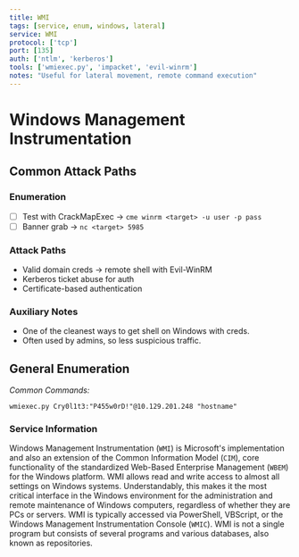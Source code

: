 ```yaml
---
title: WMI
tags: [service, enum, windows, lateral]
service: WMI
protocol: ['tcp']
port: [135]
auth: ['ntlm', 'kerberos']
tools: ['wmiexec.py', 'impacket', 'evil-winrm']
notes: "Useful for lateral movement, remote command execution"
---
```


# Windows Management Instrumentation

## Common Attack Paths

### Enumeration
- [ ] Test with CrackMapExec → `cme winrm <target> -u user -p pass`
- [ ] Banner grab → `nc <target> 5985`

### Attack Paths
- Valid domain creds → remote shell with Evil-WinRM
- Kerberos ticket abuse for auth
- Certificate-based authentication

### Auxiliary Notes
- One of the cleanest ways to get shell on Windows with creds.
- Often used by admins, so less suspicious traffic.



## General Enumeration

*Common Commands:*

`wmiexec.py Cry0l1t3:"P455w0rD!"@10.129.201.248 "hostname"`

### Service Information

Windows Management Instrumentation (`WMI`) is Microsoft's implementation and also an extension of the Common Information Model (`CIM`), core functionality of the standardized Web-Based Enterprise Management (`WBEM`) for the Windows platform. WMI allows read and write access to almost all settings on Windows systems. Understandably, this makes it the most critical interface in the Windows environment for the administration and remote maintenance of Windows computers, regardless of whether they are PCs or servers. WMI is typically accessed via PowerShell, VBScript, or the Windows Management Instrumentation Console (`WMIC`). WMI is not a single program but consists of several programs and various databases, also known as repositories.

